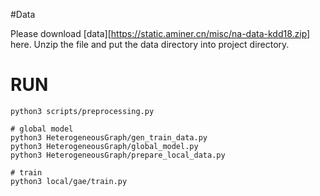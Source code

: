 

#Data

Please download [data][https://static.aminer.cn/misc/na-data-kdd18.zip] here. Unzip the file and put the data directory into project directory.



# RUN
```
python3 scripts/preprocessing.py

# global model
python3 HeterogeneousGraph/gen_train_data.py
python3 HeterogeneousGraph/global_model.py
python3 HeterogeneousGraph/prepare_local_data.py

# train
python3 local/gae/train.py

```











